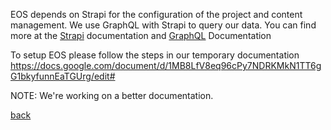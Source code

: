 EOS depends on Strapi for the configuration of the project and content management. We use GraphQL with Strapi to query our data. You can find more at the [Strapi](https://strapi.io/documentation/3.x.x/getting-started/quick-start.html#_5-consume-the-api) documentation and [GraphQL](https://graphql.org/learn/) Documentation

To setup EOS please follow the steps in our temporary documentation https://docs.google.com/document/d/1MB8LfV8eq96cPy7NDRKMkN1TT6gG1bkyfunnEaTGUrg/edit#

NOTE: We're working on a better documentation.

[back](https://gitlab.com/SUSE-UIUX/eos/wikis/home#developing-the-eos-project)